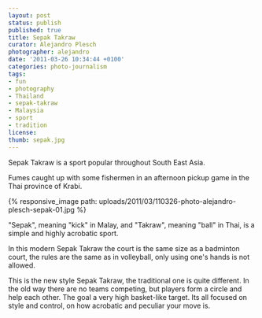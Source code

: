 ```yaml
---
layout: post
status: publish
published: true
title: Sepak Takraw
curator: Alejandro Plesch
photographer: alejandro
date: '2011-03-26 10:34:44 +0100'
categories: photo-journalism
tags:
- fun
- photography
- Thailand
- sepak-takraw
- Malaysia
- sport
- tradition
license:
thumb: sepak.jpg
---
```

Sepak Takraw is a sport popular throughout South East Asia.  

Fumes caught up with some fishermen in an afternoon pickup game in the Thai province of Krabi.

{% responsive_image path: uploads/2011/03/110326-photo-alejandro-plesch-sepak-01.jpg %}

"Sepak", meaning "kick" in Malay, and "Takraw", meaning "ball" in Thai, is a simple and highly acrobatic sport.  

In this modern Sepak Takraw the court is the same size as a badminton court, the rules are the same as in volleyball, only using one's hands is not allowed.  

This is the new style Sepak Takraw, the traditional one is quite different. In the old way there are no teams competing, but players form a circle and help each other. The goal a very high basket-like target. Its all focused on style and control, on how acrobatic and peculiar your move is.
